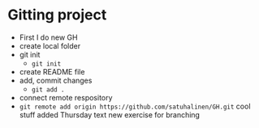 # Gitting project

- First I do new GH
- create local folder
- git init
  - `git init`
- create README file
- add, commit changes
  - `git add . `
- connect remote respository
- `git remote add origin https://github.com/satuhalinen/GH.git`
  cool stuff
  added Thursday text
  new exercise for branching
